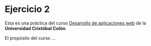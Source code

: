 # Ejercicio 2
Esta es una práctica del curso [Desarrollo de aplicaciones web](https://av-exactas.ucc.mx/course/view.php?id=296#section-1) de la **Universidad Cristóbal Colón**.

El propósito del curso ...
